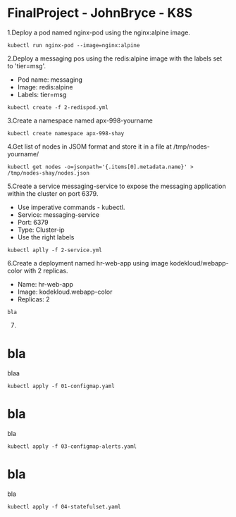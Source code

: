 # FinalProject - JohnBryce - K8S
1.Deploy a pod named nginx-pod using the nginx:alpine image.
~~~
kubectl run nginx-pod --image=nginx:alpine
~~~
2.Deploy a messaging pos using the redis:alpine image with the labels set to 'tier=msg'.
- Pod name: messaging
- Image: redis:alpine
- Labels: tier=msg
~~~
kubectl create -f 2-redispod.yml
~~~
3.Create a namespace named apx-998-yourname
~~~
kubectl create namespace apx-998-shay
~~~
4.Get list of nodes in JSOM format and store it in a file at /tmp/nodes-yourname/
~~~
kubectl get nodes -o=jsonpath='{.items[0].metadata.name}' > /tmp/nodes-shay/nodes.json
~~~
5.Create a service messaging-service to expose the messaging application within the cluster on port 6379.
- Use imperative commands - kubectl.
- Service: messaging-service
- Port: 6379
- Type: Cluster-ip
- Use the right labels
~~~
kubectl aplly -f 2-service.yml
~~~
6.Create a deployment named hr-web-app using image kodekloud/webapp-color with 2 replicas.
- Name: hr-web-app
- Image: kodekloud.webapp-color
- Replicas: 2
~~~
bla
~~~
7.
# bla
blaa
~~~
kubectl apply -f 01-configmap.yaml
~~~

# bla
bla
~~~
kubectl apply -f 03-configmap-alerts.yaml
~~~

# bla
bla
~~~
kubectl apply -f 04-statefulset.yaml
~~~


